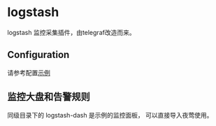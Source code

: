 # logstash

logstash 监控采集插件，由telegraf改造而来。

## Configuration

请参考配置[示例](../../conf/input.logstash/logstash.toml)

## 监控大盘和告警规则

同级目录下的 logstash-dash 是示例的监控面板， 可以直接导入夜莺使用。